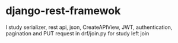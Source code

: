 # django-rest-framewok

I study serializer, rest api, json, CreateAPIView, JWT, authentication, pagination and PUT request
in drf/join.py for study left join
